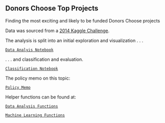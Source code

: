 ## Donors Choose Top Projects

Finding the most exciting and likely to be funded Donors Choose projects 

Data was sourced from a [2014 Kaggle Challenge](https://www.kaggle.com/c/kdd-cup-2014-predicting-excitement-at-donors-choose/data).

The analysis is split into an initial exploration and visualization . . . 

[`Data Analyis Notebook`](https://github.com/natashamathur/MachineLearning2018/blob/master/Homework3/DonorsChoose_DataAnalysis.ipynb)

 . . . and classification and evaluation. 

[`Classification Notebook`](https://github.com/natashamathur/MachineLearning2018/blob/master/Homework3/DonorsChoose_Classification%2B.ipynb)

The policy memo on this topic:

[`Policy Memo`](https://github.com/natashamathur/MachineLearning2018/blob/master/Homework3/Donors%20Choose%20Policy%20Memo.pdf)


Helper functions can be found at:

[`Data Analysis Functions`](https://github.com/natashamathur/MachineLearning2018/blob/master/Homework3/data_functions.py)

[`Machine Learning Functions`](https://github.com/natashamathur/MachineLearning2018/blob/master/Homework3/ml_functions.py)


